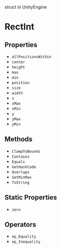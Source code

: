 struct in UnityEngine
# RectInt

## Properties
- `allPositionsWithin`
- `center`
- `height`
- `max`
- `min`
- `position`
- `size`
- `width`
- `x`
- `xMax`
- `xMin`
- `y`
- `yMax`
- `yMin`
## Methods
- `ClampToBounds`
- `Contains`
- `Equals`
- `GetHashCode`
- `Overlaps`
- `SetMinMax`
- `ToString`
## Static Properties
- `zero`
## Operators
- `op_Equality`
- `op_Inequality`
